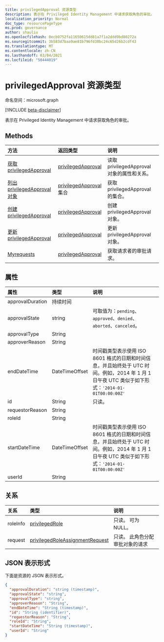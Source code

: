 ```yaml
---
title: privilegedApproval 资源类型
description: 表示在 Privileged Identity Management 中请求获取角色的审批。
localization_priority: Normal
doc_type: resourcePageType
ms.prod: governance
author: shauliu
ms.openlocfilehash: 0ecb9752fa11650615dd81a7f1a2ddd9bd80272a
ms.sourcegitcommit: 3b583d7baa9ae81b796fd30bc24c65d26b2cdf43
ms.translationtype: MT
ms.contentlocale: zh-CN
ms.lasthandoff: 03/04/2021
ms.locfileid: "50444019"
---
```

# <a name="privilegedapproval-resource-type"></a>privilegedApproval 资源类型

命名空间：microsoft.graph

[!INCLUDE [beta-disclaimer](../../includes/beta-disclaimer.md)]

表示在 Privileged Identity Management 中请求获取角色的审批。


## <a name="methods"></a>Methods

| 方法           | 返回类型    |说明|
|:---------------|:--------|:----------|
|[获取 privilegedApproval](../api/privilegedapproval-get.md) | [privilegedApproval](privilegedapproval.md) |读取 privilegedApproval 对象的属性和关系。|
|[列出 privilegedApproval 对象](../api/privilegedapproval-list.md) | [privilegedApproval](privilegedapproval.md) 集合|获取 privilegedApproval 的集合。|
|[创建 privilegedApproval](../api/privilegedapproval-post-privilegedapproval.md) | [privilegedApproval](privilegedapproval.md)    |创建 privilegedApproval 对象。 |
|[更新 privilegedApproval](../api/privilegedapproval-update.md) | [privilegedApproval](privilegedapproval.md) |更新 privilegedApproval 对象。 |
|[Myrequests](../api/privilegedapproval-myrequests.md)|[privilegedApproval](privilegedapproval.md)|获取请求者的审批请求。|

## <a name="properties"></a>属性
| 属性     | 类型   |说明|
|:---------------|:--------|:----------|
|approvalDuration|持续时间||
|approvalState|string| 可取值为：`pending`、`approved`、`denied`、`aborted`、`canceled`。|
|approvalType|String||
|approverReason|String||
|endDateTime|DateTimeOffset|时间戳类型表示使用 ISO 8601 格式的日期和时间信息，并且始终处于 UTC 时间。例如，2014 年 1 月 1 日午夜 UTC 类似于如下形式：`'2014-01-01T00:00:00Z'`|
|id|String| 只读。|
|requestorReason|String||
|roleId|String||
|startDateTime|DateTimeOffset|时间戳类型表示使用 ISO 8601 格式的日期和时间信息，并且始终处于 UTC 时间。例如，2014 年 1 月 1 日午夜 UTC 类似于如下形式：`'2014-01-01T00:00:00Z'`|
|userId|String||

## <a name="relationships"></a>关系
| 关系 | 类型   |说明|
|:---------------|:--------|:----------|
|roleInfo|[privilegedRole](privilegedrole.md)| 只读。 可为 NULL。|
|request|[privilegedRoleAssignmentRequest](privilegedroleassignmentrequest.md)| 只读。 此角色分配审批对象的请求|

## <a name="json-representation"></a>JSON 表示形式
下面是资源的 JSON 表示形式。

<!-- {
  "blockType": "resource",
  "optionalProperties": [

  ],
  "keyProperty": "id",
  "baseType":"microsoft.graph.entity",
  "@odata.type": "microsoft.graph.privilegedApproval"
}-->

```json
{
  "approvalDuration": "string (timestamp)",
  "approvalState": "string",
  "approvalType": "string",
  "approverReason": "String",
  "endDateTime": "String (timestamp)",
  "id": "String (identifier)",
  "requestorReason": "String",
  "roleId": "String",
  "startDateTime": "String (timestamp)",
  "userId": "String"
}

```

<!-- uuid: 8fcb5dbc-d5aa-4681-8e31-b001d5168d79
2015-10-25 14:57:30 UTC -->
<!--
{
  "type": "#page.annotation",
  "description": "privilegedApproval resource",
  "keywords": "",
  "section": "documentation",
  "tocPath": "",
  "suppressions": []
}
-->


